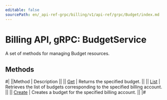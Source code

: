 ```yaml
---
editable: false
sourcePath: en/_api-ref-grpc/billing/v1/api-ref/grpc/Budget/index.md
---
```


# Billing API, gRPC: BudgetService

A set of methods for managing Budget resources.

## Methods

#|
||Method | Description ||
|| [Get](get.md) | Returns the specified budget. ||
|| [List](list.md) | Retrieves the list of budgets corresponding to the specified billing account. ||
|| [Create](create.md) | Creates a budget for the specified billing account. ||
|#